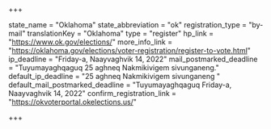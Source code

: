 +++

state_name = "Oklahoma"
state_abbreviation = "ok"
registration_type = "by-mail"
translationKey = "Oklahoma"
type = "register"
hp_link = "https://www.ok.gov/elections/"
more_info_link = "https://oklahoma.gov/elections/voter-registration/register-to-vote.html"
ip_deadline = "Friday-a, Naayvaghvik 14, 2022"
mail_postmarked_deadline = "Tuyumayaghqaguq 25 aghneq Nakmikivigem sivunganeng."
default_ip_deadline = "25 aghneq Nakmikivigem sivunganeng "
default_mail_postmarked_deadline = "Tuyumayaghqaguq Friday-a, Naayvaghvik 14, 2022"
confirm_registration_link = "https://okvoterportal.okelections.us/"

+++